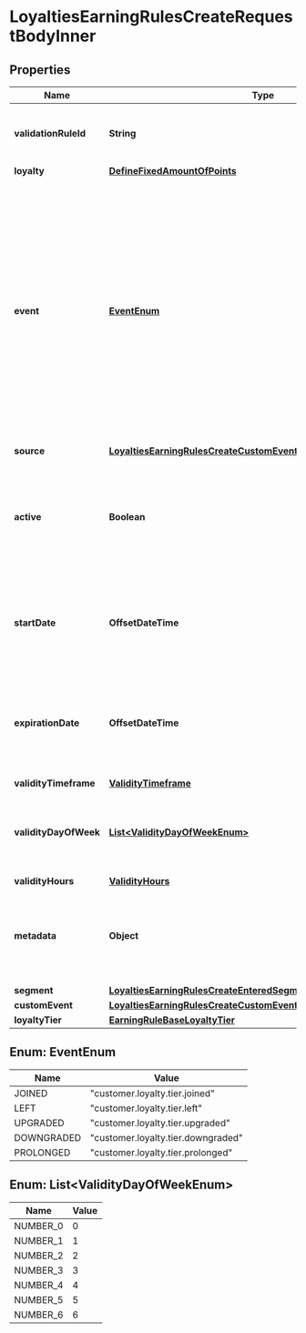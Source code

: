

# LoyaltiesEarningRulesCreateRequestBodyInner


## Properties

| Name | Type | Description |
|------------ | ------------- | ------------- |
|**validationRuleId** | **String** | A unique validation rule identifier assigned by the Voucherify API. The validation rule is verified before points are added to the balance. |
|**loyalty** | [**DefineFixedAmountOfPoints**](DefineFixedAmountOfPoints.md) |  |
|**event** | [**EventEnum**](#EventEnum) | Defines the event which triggers the earning rule to add points to a loyalty card.    - &#x60;customer.loyalty.tier.joined&#x60; an event defined by the Voucherify API corresponding to a customer joining a tier     - &#x60;customer.loyalty.tier.left&#x60; an event defined by the Voucherify API corresponding to a customer leaving a tier     - &#x60;customer.loyalty.tier.upgraded&#x60; an event defined by the Voucherify API corresponding to a customer&#39;s tier being upgraded     - &#x60;customer.loyalty.tier.downgraded&#x60; an event defined by the Voucherify API corresponding to a customer&#39;s tier being upgraded     - &#x60;customer.loyalty.tier.prolonged&#x60; an event defined by the Voucherify API corresponding to a customer&#39;s tier being prolonged |
|**source** | [**LoyaltiesEarningRulesCreateCustomEventRequestBodySource**](LoyaltiesEarningRulesCreateCustomEventRequestBodySource.md) |  |
|**active** | **Boolean** | A flag to toggle the earning rule on or off. You can disable an earning rule even though it&#39;s within the active period defined by the &#x60;start_date&#x60; and &#x60;expiration_date&#x60; of the campaign or the earning rule&#39;s own &#x60;start_date&#x60; and &#x60;expiration_date&#x60;.    - &#x60;true&#x60; indicates an *active* earning rule - &#x60;false&#x60; indicates an *inactive* earning rule |
|**startDate** | **OffsetDateTime** | Start date defines when the earning rule starts to be active. Activation timestamp is presented in the ISO 8601 format. Earning rule is *inactive before* this date. If you don&#39;t define the start date for an earning rule, it&#39;ll inherit the campaign start date by default.  |
|**expirationDate** | **OffsetDateTime** | Expiration date defines when the earning rule expires. Expiration timestamp is presented in the ISO 8601 format.  Earning rule is *inactive after* this date.If you don&#39;t define the expiration date for an earning rule, it&#39;ll inherit the campaign expiration date by default. |
|**validityTimeframe** | [**ValidityTimeframe**](ValidityTimeframe.md) |  |
|**validityDayOfWeek** | [**List&lt;ValidityDayOfWeekEnum&gt;**](#List&lt;ValidityDayOfWeekEnum&gt;) | Integer array corresponding to the particular days of the week in which the voucher is valid.  - &#x60;0&#x60; Sunday - &#x60;1&#x60; Monday - &#x60;2&#x60; Tuesday - &#x60;3&#x60; Wednesday - &#x60;4&#x60; Thursday - &#x60;5&#x60; Friday - &#x60;6&#x60; Saturday |
|**validityHours** | [**ValidityHours**](ValidityHours.md) |  |
|**metadata** | **Object** | The metadata object stores all custom attributes assigned to the earning rule. A set of key/value pairs that you can attach to an earning rule object. It can be useful for storing additional information about the earning rule in a structured format. |
|**segment** | [**LoyaltiesEarningRulesCreateEnteredSegmentRequestBodySegment**](LoyaltiesEarningRulesCreateEnteredSegmentRequestBodySegment.md) |  |
|**customEvent** | [**LoyaltiesEarningRulesCreateCustomEventRequestBodyCustomEvent**](LoyaltiesEarningRulesCreateCustomEventRequestBodyCustomEvent.md) |  |
|**loyaltyTier** | [**EarningRuleBaseLoyaltyTier**](EarningRuleBaseLoyaltyTier.md) |  |



## Enum: EventEnum

| Name | Value |
|---- | -----|
| JOINED | &quot;customer.loyalty.tier.joined&quot; |
| LEFT | &quot;customer.loyalty.tier.left&quot; |
| UPGRADED | &quot;customer.loyalty.tier.upgraded&quot; |
| DOWNGRADED | &quot;customer.loyalty.tier.downgraded&quot; |
| PROLONGED | &quot;customer.loyalty.tier.prolonged&quot; |



## Enum: List&lt;ValidityDayOfWeekEnum&gt;

| Name | Value |
|---- | -----|
| NUMBER_0 | 0 |
| NUMBER_1 | 1 |
| NUMBER_2 | 2 |
| NUMBER_3 | 3 |
| NUMBER_4 | 4 |
| NUMBER_5 | 5 |
| NUMBER_6 | 6 |



